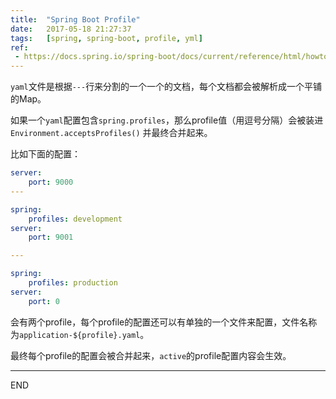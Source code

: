 ```yaml
---
title:  "Spring Boot Profile"
date:   2017-05-18 21:27:37
tags:   [spring, spring-boot, profile, yml]
ref:
 - https://docs.spring.io/spring-boot/docs/current/reference/html/howto-properties-and-configuration.html
---
```

`yaml`文件是根据`---`行来分割的一个一个的文档，每个文档都会被解析成一个平铺的Map。

如果一个`yaml`配置包含`spring.profiles`，那么profile值（用逗号分隔）会被装进`Environment.acceptsProfiles()`
并最终合并起来。

比如下面的配置：

```yaml
server:
    port: 9000
---

spring:
    profiles: development
server:
    port: 9001

---

spring:
    profiles: production
server:
    port: 0

```

会有两个profile，每个profile的配置还可以有单独的一个文件来配置，文件名称为`application-${profile}.yaml`。

最终每个profile的配置会被合并起来，`active`的profile配置内容会生效。

---
END
